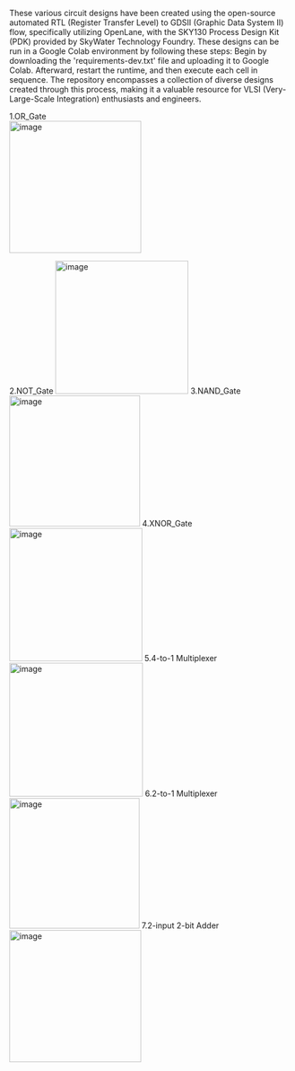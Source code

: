 These various circuit designs have been created using the open-source automated RTL (Register Transfer Level) to GDSII (Graphic Data System II) flow, specifically utilizing OpenLane, with the SKY130 Process Design Kit (PDK) provided by SkyWater Technology Foundry. These designs can be run in a Google Colab environment by following these steps: Begin by downloading the 'requirements-dev.txt' file and uploading it to Google Colab. Afterward, restart the runtime, and then execute each cell in sequence. The repository encompasses a collection of diverse designs created through this process, making it a valuable resource for VLSI (Very-Large-Scale Integration) enthusiasts and engineers.

1.OR_Gate<br>
<img width="235" alt="image" src="https://github.com/GK-Sastry/Circuit-Designs---OpenLane/assets/134768981/8222e3d8-8ef5-4e24-855f-9c549bc03513">

2.NOT_Gate
<img width="237" alt="image" src="https://github.com/GK-Sastry/Circuit-Designs---OpenLane/assets/134768981/c7c0892a-5594-47a0-96c6-9891d7dbc207">
3.NAND_Gate
<img width="233" alt="image" src="https://github.com/GK-Sastry/Circuit-Designs---OpenLane/assets/134768981/32b24dc8-81b2-4922-ad97-e377bb1706ca">
4.XNOR_Gate
<img width="237" alt="image" src="https://github.com/GK-Sastry/Circuit-Designs---OpenLane/assets/134768981/9929368e-d679-4bc1-9dba-f3cf0acebb61">
5.4-to-1 Multiplexer 
<img width="238" alt="image" src="https://github.com/GK-Sastry/Circuit-Designs---OpenLane/assets/134768981/6ac9d087-ff59-44ed-a71a-1c86edc37919">
6.2-to-1 Multiplexer
<img width="232" alt="image" src="https://github.com/GK-Sastry/Circuit-Designs---OpenLane/assets/134768981/e5b9c357-e5ed-49e9-808f-a96425c1d55f">
7.2-input 2-bit Adder
<img width="235" alt="image" src="https://github.com/GK-Sastry/Circuit-Designs---OpenLane/assets/134768981/c7459328-73d2-4298-9eb9-320d67e9ae86">



